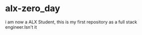 # alx-zero_day
i am now a ALX Student, this is my first repository as a full stack engineer.Isn't it
